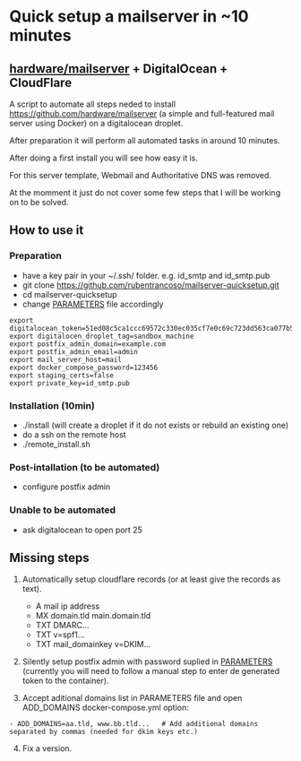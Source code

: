# Quick setup a mailserver in ~10 minutes
## [hardware/mailserver](https://github.com/hardware/mailserver) + DigitalOcean + CloudFlare

A script to automate all steps neded to install https://github.com/hardware/mailserver (a simple and full-featured mail server using Docker) on a digitalocean droplet.

After preparation it will perform all automated tasks in around 10 minutes.

After doing a first install you will see how easy it is.

For this server template, Webmail and Authoritative DNS was removed.

At the momment it just do not cover some few steps that I will be working on to be solved.

## How to use it

### Preparation

- have a key pair in your ~/.ssh/ folder. e.g. id_smtp and id_smtp.pub
- git clone https://github.com/rubentrancoso/mailserver-quicksetup.git
- cd mailserver-quicksetup
- change [PARAMETERS](PARAMETERS) file accordingly

```
export digitalocean_token=51ed08c5ca1ccc69572c330ec035cf7e0c69c723dd563ca077b51d2cbf6ba066
export digitalocen_droplet_tag=sandbox_machine
export postfix_admin_domain=example.com
export postfix_admin_email=admin
export mail_server_host=mail
export docker_compose_password=123456
export staging_certs=false
export private_key=id_smtp.pub
```

### Installation (10min)

- ./install (will create a droplet if it do not exists or rebuild an existing one)
- do a ssh on the remote host
- ./remote_install.sh

### Post-intallation (to be automated)

- configure postfix admin

### Unable to be automated

- ask digitalocean to open port 25

## Missing steps

1. Automatically setup cloudflare records (or at least give the records as text).

   - A mail ip address
   - MX domain.tld main.domain.tld
   - TXT DMARC...
   - TXT v=spf1...
   - TXT mail_domainkey v=DKIM...
   
2. Silently setup postfix admin with password suplied in [PARAMETERS](PARAMETERS) (currently you will need to follow a manual step to enter de generated token to the container).

3. Accept aditional domains list in PARAMETERS file and open ADD_DOMAINS docker-compose.yml option:
```
- ADD_DOMAINS=aa.tld, www.bb.tld...   # Add additional domains separated by commas (needed for dkim keys etc.)
```

4. Fix a version.

